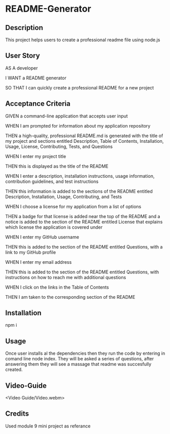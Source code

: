 # README-Generator


## Description

This project helps users to create a professional readme file using node.js 

## User Story 

AS A developer

I WANT a README generator

SO THAT I can quickly create a professional README for a new project


## Acceptance Criteria 

GIVEN a command-line application that accepts user input

WHEN I am prompted for information about my application repository

THEN a high-quality, professional README.md is generated with the title of my project and sections entitled Description, Table of Contents, Installation, Usage, License, Contributing, Tests, and Questions

WHEN I enter my project title

THEN this is displayed as the title of the README

WHEN I enter a description, installation instructions, usage information, contribution guidelines, and test instructions

THEN this information is added to the sections of the README entitled Description, Installation, Usage, Contributing, and Tests

WHEN I choose a license for my application from a list of options

THEN a badge for that license is added near the top of the README and a notice is added to the section of the README entitled 
License that explains which license the application is covered under

WHEN I enter my GitHub username

THEN this is added to the section of the README entitled Questions, with a link to my GitHub profile

WHEN I enter my email address

THEN this is added to the section of the README entitled Questions, with instructions on how to reach me with additional questions

WHEN I click on the links in the Table of Contents

THEN I am taken to the corresponding section of the README



## Installation

npm i

## Usage

Once user installs al the dependencies then they run the code by entering in comand line node index. They will be asked a series of questions, after answering them they will see a massage that readme was succesfully created.  




## Video-Guide

<Video Guide/Video.webm>
 
## Credits

Used module 9 mini project as referance

